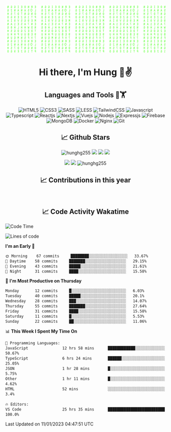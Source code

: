 [![Matrix SVG](https://github.com/hunghg255/hunghg255/blob/master/img/matrix.svg)](https://hunghg255.github.io)
<!-- [![unicorncode_bzb8ey](https://res.cloudinary.com/hunghg255/image/upload/v1647578947/unicorncode_bzb8ey.svg)](https://hunghg255.github.io) -->
<!-- # 👀 Hi stranger! 👋🏻 -->

<h1 align='center'>Hi there, I'm Hung 👋✌</h1>

<h2 align='center'>Languages and Tools 🔧🏋</h2>

<div align='center'>
  <img src="https://img.shields.io/badge/html5-%23E34F26.svg?style=flat-square&logo=html5&logoColor=white" alt="HTML5" />
  <img src="https://img.shields.io/badge/css3-%231572B6.svg?style=flat-square&logo=css3&logoColor=white" alt="CSS3" />
  <img src="https://img.shields.io/badge/SASS-hotpink.svg?style=flat-square&logo=SASS&logoColor=white" alt="SASS" />
  <img src="https://img.shields.io/badge/LESS-%230db7ed.svg?style=flat-square&logo=less&logoColor=white" alt="LESS" />
  <img src="https://img.shields.io/badge/Tailwindcss-%2338B2AC.svg?style=flat-square&logo=tailwind-css&logoColor=white" alt="TailwindCSS" />
  <img src="https://img.shields.io/badge/Javascript-%23323330.svg?style=flat-square&logo=javascript&logoColor=%23F7DF1E" alt="Javascript" />
  <img src="https://img.shields.io/badge/Typescript-%23007ACC.svg?style=flat-square&logo=typescript&logoColor=white" alt="Typescript" />
  <img src="https://img.shields.io/badge/Reactjs-%2320232a.svg?style=flat-square&logo=react&logoColor=%2361DAFB" alt="Reactjs" />
  <img src="https://img.shields.io/badge/Nextjs-black?style=flat-square&logo=next.js&logoColor=white" alt="Nextjs" />
  <img src="https://img.shields.io/badge/Vuejs-%2335495e.svg?style=flat-square&logo=vuedotjs&logoColor=%234FC08D" alt="Vuejs" />
  <img src="https://img.shields.io/badge/Nodejs-6DA55F?style=flat-square&logo=node.js&logoColor=white" alt="Nodejs" />
  <img src="https://img.shields.io/badge/Expressjs-6DA55F?style=flat-square&logo=express&logoColor=white" alt="Expressjs" />
  <img src="https://img.shields.io/badge/Firebase-%23039BE5.svg?style=flat-square&logo=firebase" alt="Firebase" />
  <img src="https://img.shields.io/badge/MongoDB-%234ea94b.svg?style=flat-square&logo=mongodb&logoColor=white" alt="MongoDB" />
  <img src="https://img.shields.io/badge/Docker-%230db7ed.svg?style=flat-square&logo=docker&logoColor=white" alt="Docker" />
  <img src="https://img.shields.io/badge/Nginx-%234ea94b.svg?style=flat-square&logo=nginx&logoColor=white" alt="Nginx" />
  <img src="https://img.shields.io/badge/Git-%23E34F26.svg?style=flat-square&logo=git&logoColor=white" alt="Git" />
</div>

<h2 align='center'> 📈 Github Stars </h2>
<p align="center"> <img src="https://komarev.com/ghpvc/?username=hunghg255&style=flat" alt="hunghg255" />
  <img src="https://shields.io/github/stars/hunghg255">
  <img src="https://img.shields.io/github/followers/hunghg255">
  <img src="https://img.shields.io/static/v1?label=%F0%9F%8C%9F&message=Love%20coding&style=style=flat&color=c80000">
</p>
<div align="center">
 <img src="https://github-readme-stats.vercel.app/api?username=hunghg255&show_icons=true&border_radius=15&count_private=true"/>
  <img src="https://github-readme-stats.vercel.app/api/top-langs/?username=hunghg255&border_radius=15&layout=compact&langs_count=6&count_private=true"/>
  <img 
       src="https://github-readme-streak-stats.herokuapp.com/?user=hunghg255&count_private=true" 
       alt="hunghg255" 
  />
  <h2 align='center'> 📈 Contributions in this year </h2>
  <img src="https://ghchart.rshah.org/F90716/hunghg2505" alt="">
</div>



<h2 align='center'> 📈 Code Activity Wakatime </h2>

<!--START_SECTION:waka-->
![Code Time](http://img.shields.io/badge/Code%20Time-2%2C228%20hrs%2037%20mins-blue)

![Lines of code](https://img.shields.io/badge/From%20Hello%20World%20I%27ve%20Written-407%20Thousand%20lines%20of%20code-blue)

**I'm an Early 🐤** 

```text
🌞 Morning    67 commits     ████████░░░░░░░░░░░░░░░░░   33.67% 
🌆 Daytime    58 commits     ███████░░░░░░░░░░░░░░░░░░   29.15% 
🌃 Evening    43 commits     █████░░░░░░░░░░░░░░░░░░░░   21.61% 
🌙 Night      31 commits     ████░░░░░░░░░░░░░░░░░░░░░   15.58%

```
📅 **I'm Most Productive on Thursday** 

```text
Monday       12 commits     █░░░░░░░░░░░░░░░░░░░░░░░░   6.03% 
Tuesday      40 commits     █████░░░░░░░░░░░░░░░░░░░░   20.1% 
Wednesday    28 commits     ███░░░░░░░░░░░░░░░░░░░░░░   14.07% 
Thursday     55 commits     ███████░░░░░░░░░░░░░░░░░░   27.64% 
Friday       31 commits     ████░░░░░░░░░░░░░░░░░░░░░   15.58% 
Saturday     11 commits     █░░░░░░░░░░░░░░░░░░░░░░░░   5.53% 
Sunday       22 commits     ██░░░░░░░░░░░░░░░░░░░░░░░   11.06%

```


📊 **This Week I Spent My Time On** 

```text
💬 Programming Languages: 
JavaScript               12 hrs 58 mins      ████████████░░░░░░░░░░░░░   50.67% 
TypeScript               6 hrs 24 mins       ██████░░░░░░░░░░░░░░░░░░░   25.05% 
JSON                     1 hr 28 mins        █░░░░░░░░░░░░░░░░░░░░░░░░   5.75% 
Other                    1 hr 11 mins        █░░░░░░░░░░░░░░░░░░░░░░░░   4.62% 
HTML                     52 mins             ░░░░░░░░░░░░░░░░░░░░░░░░░   3.4%

🔥 Editors: 
VS Code                  25 hrs 35 mins      █████████████████████████   100.0%

```


 Last Updated on 11/01/2023 04:47:51 UTC
<!--END_SECTION:waka-->

